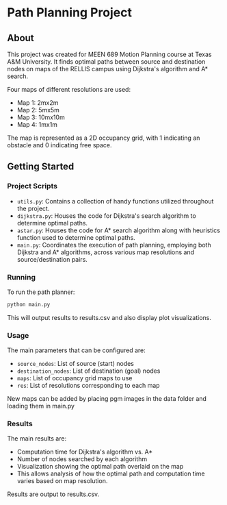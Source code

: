 # Path Planning Project

## About
This project was created for MEEN 689 Motion Planning course at Texas A&M University. It finds optimal paths between source and destination nodes on maps of the RELLIS campus using Dijkstra's algorithm and A* search.

Four maps of different resolutions are used:

- Map 1: 2mx2m 
- Map 2: 5mx5m
- Map 3: 10mx10m
- Map 4: 1mx1m

The map is represented as a 2D occupancy grid, with 1 indicating an obstacle and 0 indicating free space.

## Getting Started

### Project Scripts

- `utils.py`: Contains a collection of handy functions utilized throughout the project.
- `dijkstra.py`: Houses the code for Dijkstra's search algorithm to determine optimal paths.
- `astar.py`: Houses the code for A* search algorithm along with heuristics function used to determine optimal paths.
- `main.py`: Coordinates the execution of path planning, employing both Dijkstra and A* algorithms, across various map resolutions and source/destination pairs.

### Running

To run the path planner:

```bash
python main.py
```

This will output results to results.csv and also display plot visualizations.

### Usage

The main parameters that can be configured are:

- `source_nodes`: List of source (start) nodes
- `destination_nodes`: List of destination (goal) nodes
- `maps`: List of occupancy grid maps to use
- `res`: List of resolutions corresponding to each map

New maps can be added by placing pgm images in the data folder and loading them in main.py

### Results

The main results are:

- Computation time for Dijkstra's algorithm vs. A*
- Number of nodes searched by each algorithm
- Visualization showing the optimal path overlaid on the map
- This allows analysis of how the optimal path and computation time varies based on map resolution.

Results are output to results.csv.
